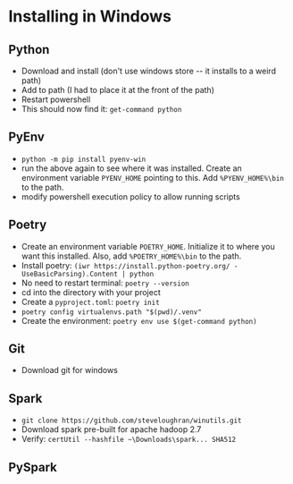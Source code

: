 # Installing in Windows

## Python

* Download and install (don't use windows store -- it installs to a weird path)
* Add to path (I had to place it at the front of the path)
* Restart powershell
* This should now find it: `get-command python`

## PyEnv

* `python -m pip install pyenv-win`
* run the above again to see where it was installed.  Create an environment variable `PYENV_HOME` pointing to this.  Add `%PYENV_HOME%\bin` to the path.
* modify powershell execution policy to allow running scripts

## Poetry

* Create an environment variable `POETRY_HOME`.  Initialize it to where you want this installed.  Also, add `%POETRY_HOME%\bin` to the path.
* Install poetry: `(iwr https://install.python-poetry.org/ -UseBasicParsing).Content | python`
* No need to restart terminal: `poetry --version`
* cd into the directory with your project
* Create a `pyproject.toml`: `poetry init`
* `poetry config virtualenvs.path "$(pwd)/.venv"`
* Create the environment: `poetry env use $(get-command python)`

## Git

* Download git for windows

## Spark

* `git clone https://github.com/steveloughran/winutils.git`
* Download spark pre-built for apache hadoop 2.7
* Verify: `certUtil --hashfile ~\Downloads\spark... SHA512`


## PySpark
